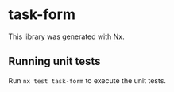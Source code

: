 # task-form

This library was generated with [Nx](https://nx.dev).

## Running unit tests

Run `nx test task-form` to execute the unit tests.
